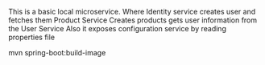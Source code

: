 This is a basic local microservice. Where 
Identity service creates user and fetches them 
Product Service Creates products gets user information from the User Service 
Also it exposes configuration service by reading properties file

mvn spring-boot:build-image


